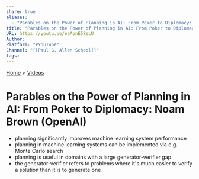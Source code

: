 ```yaml
---  
share: true  
aliases:  
  - "Parables on the Power of Planning in AI: From Poker to Diplomacy: Noam Brown (OpenAI)"  
title: "Parables on the Power of Planning in AI: From Poker to Diplomacy: Noam Brown (OpenAI)"  
URL: https://youtu.be/eaAonE58sLU  
Author:   
Platform: "#YouTube"  
Channel: "[[Paul G. Allen School]]"  
tags:   
---  
```

[Home](../index.md) > [Videos](./index.md)  
# Parables on the Power of Planning in AI: From Poker to Diplomacy: Noam Brown (OpenAI)  
  
- planning significantly improves machine learning system performance  
- planning in machine learning systems can be implemented via e.g. Monte Carlo search  
- planning is useful in domains with a large generator-verifier gap  
- the generator-verifier refers to problems where it's much easier to verify a solution than it is to generate one  
